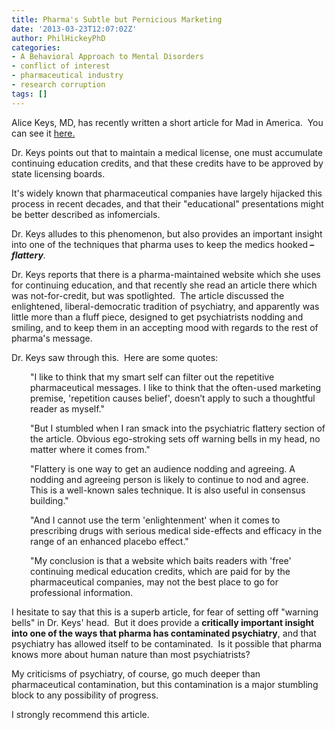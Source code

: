 ```yaml
---
title: Pharma's Subtle but Pernicious Marketing
date: '2013-03-23T12:07:02Z'
author: PhilHickeyPhD
categories:
- A Behavioral Approach to Mental Disorders
- conflict of interest
- pharmaceutical industry
- research corruption
tags: []
---
```


Alice Keys, MD, has recently written a short article for Mad in America.  You can see it <a href="http://www.madinamerica.com/2013/03/he-who-pays-the-piper/">here.</a>

Dr. Keys points out that to maintain a medical license, one must accumulate continuing education credits, and that these credits have to be approved by state licensing boards.

It's widely known that pharmaceutical companies have largely hijacked this process in recent decades, and that their "educational" presentations might be better described as infomercials.

Dr. Keys alludes to this phenomenon, but also provides an important insight into one of the techniques that pharma uses to keep the medics hooked<strong> – </strong><i><strong>flattery</strong>.</i>

Dr. Keys reports that there is a pharma-maintained website which she uses for continuing education, and that recently she read an article there which was not-for-credit, but was spotlighted.  The article discussed the enlightened, liberal-democratic tradition of psychiatry, and apparently was little more than a fluff piece, designed to get psychiatrists nodding and smiling, and to keep them in an accepting mood with regards to the rest of pharma's message.

Dr. Keys saw through this.  Here are some quotes:
<p style="padding-left: 30px;">"I like to think that my smart self can filter out the repetitive pharmaceutical messages. I like to think that the often-used marketing premise, 'repetition causes belief', doesn’t apply to such a thoughtful reader as myself."</p>
<p style="padding-left: 30px;">"But I stumbled when I ran smack into the psychiatric flattery section of the article. Obvious ego-stroking sets off warning bells in my head, no matter where it comes from."</p>
<p style="padding-left: 30px;">"Flattery is one way to get an audience nodding and agreeing. A nodding and agreeing person is likely to continue to nod and agree. This is a well-known sales technique. It is also useful in consensus building."</p>
<p style="padding-left: 30px;">"And I cannot use the term 'enlightenment' when it comes to prescribing drugs with serious medical side-effects and efficacy in the range of an enhanced placebo effect."</p>
<p style="padding-left: 30px;">"My conclusion is that a website which baits readers with 'free' continuing medical education credits, which are paid for by the pharmaceutical companies, may not the best place to go for professional information.</p>
I hesitate to say that this is a superb article, for fear of setting off "warning bells" in Dr. Keys' head.  But it does provide a <strong>critically important insight into one of the ways that pharma has contaminated psychiatry</strong>, and that psychiatry has allowed itself to be contaminated.  Is it possible that pharma knows more about human nature than most psychiatrists?

My criticisms of psychiatry, of course, go much deeper than pharmaceutical contamination, but this contamination is a major stumbling block to any possibility of progress.

I strongly recommend this article.

&nbsp;